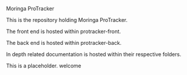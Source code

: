 Moringa ProTracker

This is the repository holding Moringa ProTracker.

The front end is hosted within protracker-front.

The back end is hosted within protracker-back.

In depth related documentation is hosted within their respective folders.

This is a placeholder.
welcome